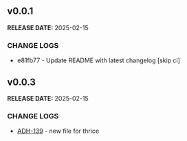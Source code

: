 ## v0.0.1

**RELEASE DATE:** 2025-02-15

### CHANGE LOGS

* e81fb77 - Update README with latest changelog [skip ci]


## v0.0.3

**RELEASE DATE:** 2025-02-15

### CHANGE LOGS

* <span style='color:skyblue;'>[ADH-139](https://jira.example.com/browse/ADH-139)</span> - new file for thrice
